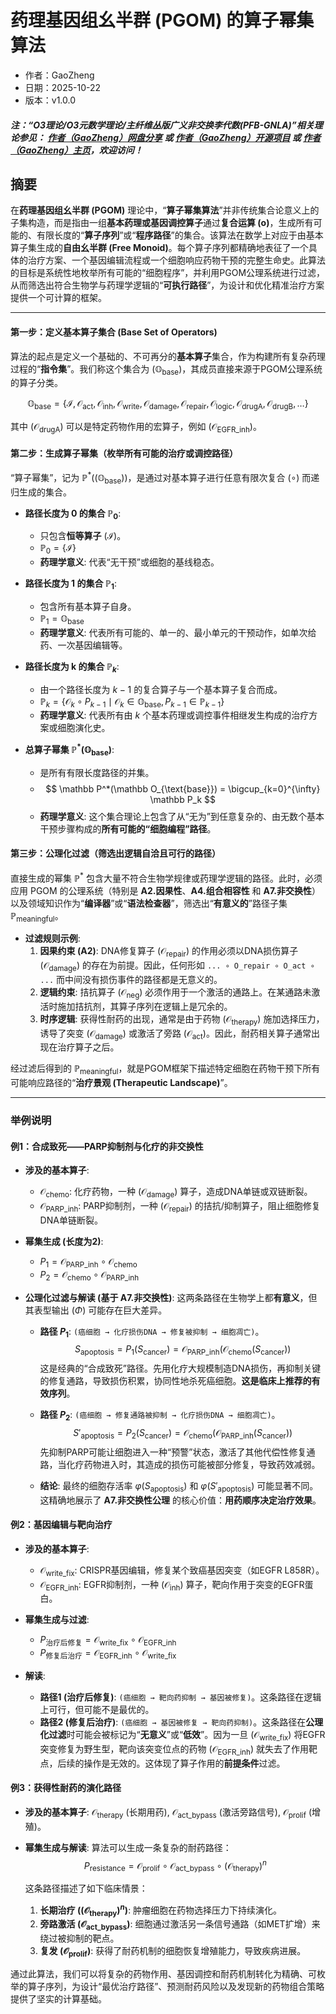 # **药理基因组幺半群 (PGOM) 的算子幂集算法**

- 作者：GaoZheng
- 日期：2025-10-22
- 版本：v1.0.0

#### ***注：“O3理论/O3元数学理论/主纤维丛版广义非交换李代数(PFB-GNLA)”相关理论参见： [作者（GaoZheng）网盘分享](https://drive.google.com/drive/folders/1lrgVtvhEq8cNal0Aa0AjeCNQaRA8WERu?usp=sharing) 或 [作者（GaoZheng）开源项目](https://github.com/CTaiDeng/open_meta_mathematical_theory) 或 [作者（GaoZheng）主页](https://mymetamathematics.blogspot.com)，欢迎访问！***

## 摘要
在**药理基因组幺半群 (PGOM)** 理论中，“**算子幂集算法**”并非传统集合论意义上的子集构造，而是指由一组**基本药理或基因调控算子**通过**复合运算 (o)**，生成所有可能的、有限长度的“**算子序列**”或“**程序路径**”的集合。该算法在数学上对应于由基本算子集生成的**自由幺半群 (Free Monoid)**。每个算子序列都精确地表征了一个具体的治疗方案、一个基因编辑流程或一个细胞响应药物干预的完整生命史。此算法的目标是系统性地枚举所有可能的“细胞程序”，并利用PGOM公理系统进行过滤，从而筛选出符合生物学与药理学逻辑的“**可执行路径**”，为设计和优化精准治疗方案提供一个可计算的框架。

---

#### **第一步：定义基本算子集合 (Base Set of Operators)**

算法的起点是定义一个基础的、不可再分的**基本算子**集合，作为构建所有复杂药理过程的“**指令集**”。我们称这个集合为 $(\mathbb O_{\text{base}})$，其成员直接来源于PGOM公理系统的算子分类。

$$
\mathbb O_{\text{base}} = \{ \mathcal I, \mathcal O_{\text{act}}, \mathcal O_{\text{inh}}, \mathcal O_{\text{write}}, \mathcal O_{\text{damage}}, \mathcal O_{\text{repair}}, \mathcal O_{\text{logic}}, \mathcal O_{\text{drugA}}, \mathcal O_{\text{drugB}}, \dots \}
$$

其中 $(\mathcal O_{\text{drugA}})$ 可以是特定药物作用的宏算子，例如 $(\mathcal O_{\text{EGFR_inh}})$。

#### **第二步：生成算子幂集（枚举所有可能的治疗或调控路径）**

“算子幂集”，记为 $\mathbb P^*((\mathbb O_{\text{base}}))$，是通过对基本算子进行任意有限次复合 $(\circ)$ 而递归生成的集合。

*   **路径长度为 0 的集合 $\mathbb P_0$**:
    *   只包含**恒等算子** $(\mathcal I)$。
    *   $\mathbb P_0 = \{ \mathcal I \}$
    *   **药理学意义**: 代表“无干预”或细胞的基线稳态。

*   **路径长度为 1 的集合 $\mathbb P_1$**:
    *   包含所有基本算子自身。
    *   $\mathbb P_1 = \mathbb O_{\text{base}}$
    *   **药理学意义**: 代表所有可能的、单一的、最小单元的干预动作，如单次给药、一次基因编辑等。

*   **路径长度为 k 的集合 $\mathbb P_k$**:
    *   由一个路径长度为 $k-1$ 的复合算子与一个基本算子复合而成。
    *   $\mathbb P_k = \{ \mathcal O_{k} \circ P_{k-1} \mid \mathcal O_{k} \in \mathbb O_{\text{base}}, P_{k-1} \in \mathbb P_{k-1} \}$
    *   **药理学意义**: 代表所有由 $k$ 个基本药理或调控事件相继发生构成的治疗方案或细胞演化史。

*   **总算子幂集 $\mathbb P^*(\mathbb O_{\text{base}})$**:
    *   是所有有限长度路径的并集。
    *   $$ \mathbb P^*(\mathbb O_{\text{base}}) = \bigcup_{k=0}^{\infty} \mathbb P_k $$
    *   **药理学意义**: 这个集合理论上包含了从“无为”到任意复杂的、由无数个基本干预步骤构成的**所有可能的“细胞编程”路径**。

#### **第三步：公理化过滤（筛选出逻辑自洽且可行的路径）**

直接生成的幂集 $\mathbb P^*$ 包含大量不符合生物学规律或药理学逻辑的路径。此时，必须应用 PGOM 的公理系统（特别是 **A2.因果性**、**A4.组合相容性** 和 **A7.非交换性**）以及领域知识作为“**编译器**”或“**语法检查器**”，筛选出“**有意义的**”路径子集 $\mathbb P_{\text{meaningful}}$。

*   **过滤规则示例**:
    1.  **因果约束 (A2)**: DNA修复算子 $(\mathcal O_{\text{repair}})$ 的作用必须以DNA损伤算子 $(\mathcal O_{\text{damage}})$ 的存在为前提。因此，任何形如 `... ∘ O_repair ∘ O_act ∘ ...` 而中间没有损伤事件的路径都是无意义的。
    2.  **逻辑约束**: 拮抗算子 $(\mathcal O_{\text{neg}})$ 必须作用于一个激活的通路上。在某通路未激活时施加拮抗剂，其算子序列在逻辑上是冗余的。
    3.  **时序逻辑**: 获得性耐药的出现，通常是由于药物 $(\mathcal O_{\text{therapy}})$ 施加选择压力，诱导了突变 $(\mathcal O_{\text{damage}})$ 或激活了旁路 $(\mathcal O_{\text{act}})$。因此，耐药相关算子通常出现在治疗算子之后。

经过滤后得到的 $\mathbb P_{\text{meaningful}}$，就是PGOM框架下描述特定细胞在药物干预下所有可能响应路径的“**治疗景观 (Therapeutic Landscape)**”。

---

### **举例说明**

#### **例1：合成致死——PARP抑制剂与化疗的非交换性**

*   **涉及的基本算子**:
    *   $\mathcal O_{\text{chemo}}$: 化疗药物，一种 $(\mathcal O_{\text{damage}})$ 算子，造成DNA单链或双链断裂。
    *   $\mathcal O_{\text{PARP_inh}}$: PARP抑制剂，一种 $(\mathcal O_{\text{repair}})$ 的拮抗/抑制算子，阻止细胞修复DNA单链断裂。

*   **幂集生成 (长度为2)**:
    *   $P_1 = \mathcal O_{\text{PARP_inh}} \circ \mathcal O_{\text{chemo}}$
    *   $P_2 = \mathcal O_{\text{chemo}} \circ \mathcal O_{\text{PARP_inh}}$

*   **公理化过滤与解读 (基于 A7.非交换性)**: 这两条路径在生物学上都**有意义**，但其表型输出 $(\Phi)$ 可能存在巨大差异。
    *   **路径 $P_1$**: `(癌细胞 → 化疗损伤DNA → 修复被抑制 → 细胞凋亡)`。
        $$ S_{\text{apoptosis}} = P_1(S_{\text{cancer}}) = \mathcal O_{\text{PARP_inh}}(\mathcal O_{\text{chemo}}(S_{\text{cancer}})) $$
        这是经典的“合成致死”路径。先用化疗大规模制造DNA损伤，再抑制关键的修复通路，导致损伤积累，协同性地杀死癌细胞。**这是临床上推荐的有效序列**。

    *   **路径 $P_2$**: `(癌细胞 → 修复通路被抑制 → 化疗损伤DNA → 细胞凋亡)`。
        $$ S'_{\text{apoptosis}} = P_2(S_{\text{cancer}}) = \mathcal O_{\text{chemo}}(\mathcal O_{\text{PARP_inh}}(S_{\text{cancer}})) $$
        先抑制PARP可能让细胞进入一种“预警”状态，激活了其他代偿性修复通路，当化疗药物进入时，其造成的损伤可能被部分修复，导致药效减弱。

    *   **结论**: 最终的细胞存活率 $\varphi(S_{\text{apoptosis}})$ 和 $\varphi(S'_{\text{apoptosis}})$ 可能显著不同。这精确地展示了 **A7.非交换性公理** 的核心价值：**用药顺序决定治疗效果**。

#### **例2：基因编辑与靶向治疗**

*   **涉及的基本算子**:
    *   $\mathcal O_{\text{write_fix}}$: CRISPR基因编辑，修复某个致癌基因突变（如EGFR L858R）。
    *   $\mathcal O_{\text{EGFR_inh}}$: EGFR抑制剂，一种 $(\mathcal O_{\text{inh}})$ 算子，靶向作用于突变的EGFR蛋白。

*   **幂集生成与过滤**:
    *   $P_{\text{治疗后修复}} = \mathcal O_{\text{write_fix}} \circ \mathcal O_{\text{EGFR_inh}}$
    *   $P_{\text{修复后治疗}} = \mathcal O_{\text{EGFR_inh}} \circ \mathcal O_{\text{write_fix}}$

*   **解读**:
    *   **路径1 (治疗后修复)**: `(癌细胞 → 靶向药抑制 → 基因被修复)`。这条路径在逻辑上可行，但可能不是最优的。
    *   **路径2 (修复后治疗)**: `(癌细胞 → 基因被修复 → 靶向药抑制)`。这条路径在**公理化过滤**时可能会被标记为“**无意义**”或“**低效**”。因为一旦 $(\mathcal O_{\text{write_fix}})$ 将EGFR突变修复为野生型，靶向该突变位点的药物 $(\mathcal O_{\text{EGFR_inh}})$ 就失去了作用靶点，后续的操作是无效的。这体现了算子作用的**前提条件**过滤。

#### **例3：获得性耐药的演化路径**

*   **涉及的基本算子**: $\mathcal O_{\text{therapy}}$ (长期用药), $\mathcal O_{\text{act_bypass}}$ (激活旁路信号), $\mathcal O_{\text{prolif}}$ (增殖)。

*   **幂集生成与解读**: 算法可以生成一条复杂的耐药路径：
    $$ P_{\text{resistance}} = \mathcal O_{\text{prolif}} \circ \mathcal O_{\text{act_bypass}} \circ (\mathcal O_{\text{therapy}})^n $$

    这条路径描述了如下临床情景：
    1.  **长期治疗 ($(\mathcal O_{\text{therapy}})^n$)**: 肿瘤细胞在药物选择压力下持续演化。
    2.  **旁路激活 ($\mathcal O_{\text{act_bypass}}$)**: 细胞通过激活另一条信号通路（如MET扩增）来绕过被抑制的靶点。
    3.  **复发 ($\mathcal O_{\text{prolif}}$)**: 获得了耐药机制的细胞恢复增殖能力，导致疾病进展。

通过此算法，我们可以将复杂的药物作用、基因调控和耐药机制转化为精确、可枚举的算子序列，为设计“最优治疗路径”、预测耐药风险以及发现新的药物组合策略提供了坚实的计算基础。

